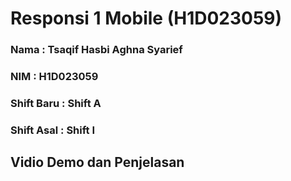 # Responsi 1 Mobile (H1D023059)

### Nama         :  Tsaqif Hasbi Aghna Syarief
### NIM          :  H1D023059
### Shift Baru   : Shift A
### Shift Asal   : Shift I

## Vidio Demo dan Penjelasan
